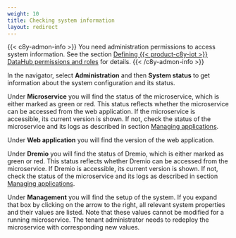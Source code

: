 ```yaml
---
weight: 10
title: Checking system information
layout: redirect
---
```


{{< c8y-admon-info >}}
You need administration permissions to access system information. See the section [Defining {{< product-c8y-iot >}} DataHub permissions and roles](/datahub/setting-up-datahub#defining-permissions) for details.
{{< /c8y-admon-info >}}

In the navigator, select **Administration** and then **System status** to get information about the system configuration and its status.

Under **Microservice** you will find the status of the microservice, which is either marked as green or red. This status reflects whether the microservice can be accessed from the web application. If the microservice is accessible, its current version is shown. If not, check the status of the microservice and its logs as described in section [Managing applications](/users-guide/administration#managing-applications).

Under **Web application** you will find the version of the web application.

Under **Dremio** you will find the status of Dremio, which is either marked as green or red. This status reflects whether Dremio can be accessed from the microservice. If Dremio is accessible, its current version is shown. If not, check the status of the microservice and its logs as described in section [Managing applications](/users-guide/administration#managing-applications).

Under **Management** you will find the setup of the system. If you expand that box by clicking on the arrow to the right, all relevant system properties and their values are listed. Note that these values cannot be modified for a running microservice. The tenant administrator needs to redeploy the microservice with corresponding new values.

